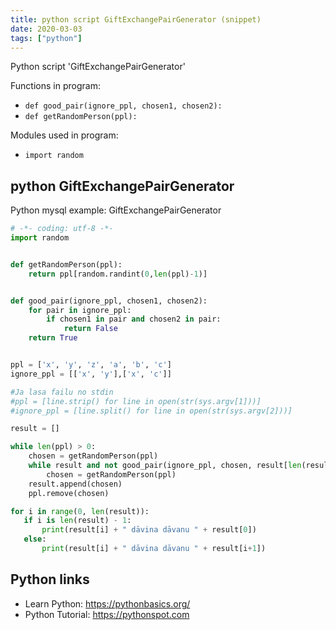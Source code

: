 ```yaml
---
title: python script GiftExchangePairGenerator (snippet)
date: 2020-03-03
tags: ["python"]
---
```

Python script 'GiftExchangePairGenerator'

Functions in program: 
* `def good_pair(ignore_ppl, chosen1, chosen2):`
* `def getRandomPerson(ppl):`

Modules used in program: 
* `import random`

## python GiftExchangePairGenerator

Python mysql example: GiftExchangePairGenerator

```python
# -*- coding: utf-8 -*-
import random


def getRandomPerson(ppl):
    return ppl[random.randint(0,len(ppl)-1)]


def good_pair(ignore_ppl, chosen1, chosen2):
    for pair in ignore_ppl:
        if chosen1 in pair and chosen2 in pair:
            return False
    return True


ppl = ['x', 'y', 'z', 'a', 'b', 'c']
ignore_ppl = [['x', 'y'],['x', 'c']]

#Ja lasa failu no stdin
#ppl = [line.strip() for line in open(str(sys.argv[1]))]
#ignore_ppl = [line.split() for line in open(str(sys.argv[2]))]

result = []

while len(ppl) > 0:
    chosen = getRandomPerson(ppl)
    while result and not good_pair(ignore_ppl, chosen, result[len(result) - 1]):
        chosen = getRandomPerson(ppl)
    result.append(chosen)
    ppl.remove(chosen)

for i in range(0, len(result)):
   if i is len(result) - 1:
       print(result[i] + " dāvina dāvanu " + result[0])
   else:
       print(result[i] + " dāvina dāvanu " + result[i+1])


```

## Python links

- Learn Python: https://pythonbasics.org/
- Python Tutorial: https://pythonspot.com
